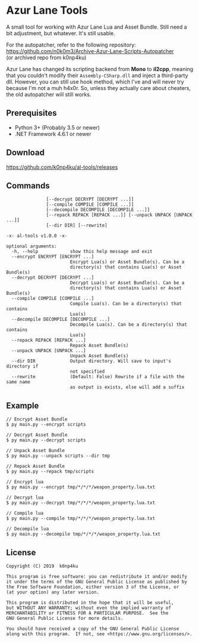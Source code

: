 # Azur Lane Tools
A small tool for working with Azur Lane Lua and Asset Bundle. Still need a bit adjustment, but whatever. It's still usable.

For the autopatcher, refer to the following repository:\
https://github.com/n0k0m3/Archive-Azur-Lane-Scripts-Autopatcher \
(or archived repo from k0np4ku)

Azur Lane has changed its scripting backend from **Mono** to **il2cpp**, meaning that you couldn't modify their `Assembly-CSharp.dll` and inject a third-party dll. However, you can still use hook method, which I've and will never try because I'm not a muh h4x0r. So, unless they actually care about cheaters, the old autopatcher will still works.

## Prerequisites
- Python 3+ (Probably 3.5 or newer)
- .NET Framework 4.6.1 or newer

## Download
https://github.com/k0np4ku/al-tools/releases

## Commands
```usage: main.py [-h] [--encrypt ENCRYPT [ENCRYPT ...]]
               [--decrypt DECRYPT [DECRYPT ...]]
               [--compile COMPILE [COMPILE ...]]
               [--decompile DECOMPILE [DECOMPILE ...]]
               [--repack REPACK [REPACK ...]] [--unpack UNPACK [UNPACK ...]]
               [--dir DIR] [--rewrite]

-x- al-tools v1.0.0 -x-

optional arguments:
  -h, --help            show this help message and exit
  --encrypt ENCRYPT [ENCRYPT ...]
                        Encrypt Lua(s) or Asset Bundle(s). Can be a
                        directory(s) that contains Lua(s) or Asset Bundle(s)
  --decrypt DECRYPT [DECRYPT ...]
                        Decrypt Lua(s) or Asset Bundle(s). Can be a
                        directory(s) that contains Lua(s) or Asset Bundle(s)
  --compile COMPILE [COMPILE ...]
                        Compile Lua(s). Can be a directory(s) that contains
                        Lua(s)
  --decompile DECOMPILE [DECOMPILE ...]
                        Decompile Lua(s). Can be a directory(s) that contains
                        Lua(s)
  --repack REPACK [REPACK ...]
                        Repack Asset Bundle(s)
  --unpack UNPACK [UNPACK ...]
                        Unpack Asset Bundle(s)
  --dir DIR             Output directory. Will save to input's directory if
                        not specified
  --rewrite             (Default: False) Rewrite if a file with the same name
                        as output is exists, else will add a suffix
```

## Example
```
// Encrypt Asset Bundle
$ py main.py --encrypt scripts

// Decrypt Asset Bundle
$ py main.py --decrypt scripts

// Unpack Asset Bundle
$ py main.py --unpack scripts --dir tmp

// Repack Asset Bundle
$ py main.py --repack tmp/scripts

// Encrypt lua
$ py main.py --encrypt tmp/*/*/*/weapon_property.lua.txt

// Decrypt lua
$ py main.py --decrypt tmp/*/*/*/weapon_property.lua.txt

// Compile lua
$ py main.py --compile tmp/*/*/*/weapon_property.lua.txt

// Decompile lua
$ py main.py --decompile tmp/*/*/*/weapon_property.lua.txt
```

## License
```
Copyright (C) 2019  k0np4ku

This program is free software: you can redistribute it and/or modify
it under the terms of the GNU General Public License as published by
the Free Software Foundation, either version 3 of the License, or
(at your option) any later version.

This program is distributed in the hope that it will be useful,
but WITHOUT ANY WARRANTY; without even the implied warranty of
MERCHANTABILITY or FITNESS FOR A PARTICULAR PURPOSE.  See the
GNU General Public License for more details.

You should have received a copy of the GNU General Public License
along with this program.  If not, see <https://www.gnu.org/licenses/>.
```
